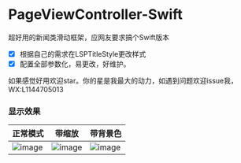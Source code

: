 # PageViewController-Swift
超好用的新闻类滑动框架，应网友要求搞个Swift版本
- [x] 根据自己的需求在LSPTitleStyle更改样式
- [x] 配置全部参数化，易更改，好维护。

如果感觉好用欢迎star。你的星是我最大的动力，如遇到问题欢迎issue我，WX:L1144705013

### 显示效果

| 正常模式 | 带缩放 | 带背景色 |
| ---- | ---- | ---- |
|![image](https://github.com/MrLSPBoy/PageViewController/blob/master/Untitled.gif)| ![image](https://github.com/MrLSPBoy/PageViewController/blob/master/Untitled1.gif)| ![image](https://github.com/MrLSPBoy/PageViewController/blob/master/Untitled2.gif)|
